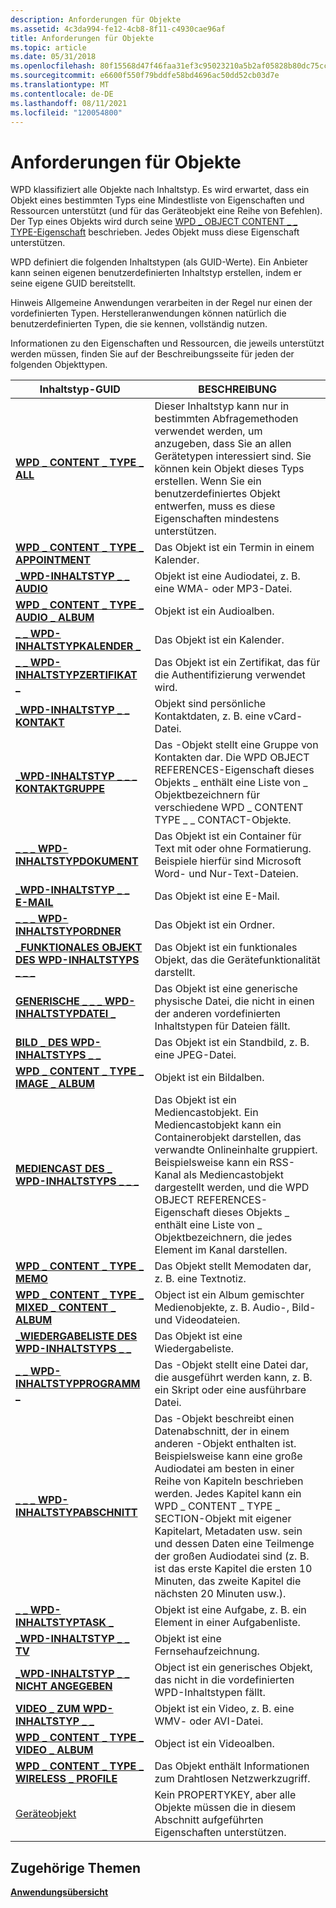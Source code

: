 ```yaml
---
description: Anforderungen für Objekte
ms.assetid: 4c3da994-fe12-4cb8-8f11-c4930cae96af
title: Anforderungen für Objekte
ms.topic: article
ms.date: 05/31/2018
ms.openlocfilehash: 80f15568d47f46faa31ef3c95023210a5b2af05828b80dc75ccfcf0885c8d027
ms.sourcegitcommit: e6600f550f79bddfe58bd4696ac50dd52cb03d7e
ms.translationtype: MT
ms.contentlocale: de-DE
ms.lasthandoff: 08/11/2021
ms.locfileid: "120054800"
---
```

# <a name="requirements-for-objects"></a>Anforderungen für Objekte

WPD klassifiziert alle Objekte nach Inhaltstyp. Es wird erwartet, dass ein Objekt eines bestimmten Typs eine Mindestliste von Eigenschaften und Ressourcen unterstützt (und für das Geräteobjekt eine Reihe von Befehlen). Der Typ eines Objekts wird durch seine [WPD \_ OBJECT CONTENT \_ \_ TYPE-Eigenschaft](/previous-versions/windows/hardware/drivers/ff597893(v=vs.85)) beschrieben. Jedes Objekt muss diese Eigenschaft unterstützen.

WPD definiert die folgenden Inhaltstypen (als GUID-Werte). Ein Anbieter kann seinen eigenen benutzerdefinierten Inhaltstyp erstellen, indem er seine eigene GUID bereitstellt.

Hinweis Allgemeine Anwendungen verarbeiten in der Regel nur einen der vordefinierten Typen. Herstelleranwendungen können natürlich die benutzerdefinierten Typen, die sie kennen, vollständig nutzen.

Informationen zu den Eigenschaften und Ressourcen, die jeweils unterstützt werden müssen, finden Sie auf der Beschreibungsseite für jeden der folgenden Objekttypen.



| Inhaltstyp-GUID                                                                         | BESCHREIBUNG                                                                                                                                                                                                                                                                                                                                                                                      |
|-------------------------------------------------------------------------------------------|--------------------------------------------------------------------------------------------------------------------------------------------------------------------------------------------------------------------------------------------------------------------------------------------------------------------------------------------------------------------------------------------------|
| [**WPD \_ CONTENT \_ TYPE \_ ALL**](wpd-content-type-all.md)                                   | Dieser Inhaltstyp kann nur in bestimmten Abfragemethoden verwendet werden, um anzugeben, dass Sie an allen Gerätetypen interessiert sind. Sie können kein Objekt dieses Typs erstellen. Wenn Sie ein benutzerdefiniertes Objekt entwerfen, muss es diese Eigenschaften mindestens unterstützen.<br/>                                                                                                                                 |
| [**WPD \_ CONTENT \_ TYPE \_ APPOINTMENT**](wpd-content-type-appointment.md)                   | Das Objekt ist ein Termin in einem Kalender.                                                                                                                                                                                                                                                                                                                                                          |
| [**\_WPD-INHALTSTYP \_ \_ AUDIO**](wpd-content-type-audio.md)                               | Objekt ist eine Audiodatei, z. B. eine WMA- oder MP3-Datei.                                                                                                                                                                                                                                                                                                                                              |
| [**WPD \_ CONTENT \_ TYPE \_ AUDIO \_ ALBUM**](wpd-content-type-audio-album.md)                  | Objekt ist ein Audioalben.                                                                                                                                                                                                                                                                                                                                                                        |
| [**\_ \_ WPD-INHALTSTYPKALENDER \_**](wpd-content-type-calendar.md)                         | Das Objekt ist ein Kalender.                                                                                                                                                                                                                                                                                                                                                                            |
| [**\_ \_ WPD-INHALTSTYPZERTIFIKAT \_**](wpd-content-type-certificate.md)                   | Das Objekt ist ein Zertifikat, das für die Authentifizierung verwendet wird.                                                                                                                                                                                                                                                                                                                                                 |
| [**\_WPD-INHALTSTYP \_ \_ KONTAKT**](wpd-content-type-contact.md)                           | Objekt sind persönliche Kontaktdaten, z. B. eine vCard-Datei.                                                                                                                                                                                                                                                                                                                                           |
| [**\_WPD-INHALTSTYP \_ \_ \_ KONTAKTGRUPPE**](wpd-content-type-contact-group.md)              | Das -Objekt stellt eine Gruppe von Kontakten dar. Die WPD OBJECT REFERENCES-Eigenschaft dieses Objekts \_ enthält eine Liste von \_ Objektbezeichnern für verschiedene WPD \_ CONTENT TYPE \_ \_ CONTACT-Objekte.                                                                                                                                                                                                                     |
| [**\_ \_ \_ WPD-INHALTSTYPDOKUMENT**](wpd-content-type-document.md)                         | Das Objekt ist ein Container für Text mit oder ohne Formatierung. Beispiele hierfür sind Microsoft Word- und Nur-Text-Dateien.                                                                                                                                                                                                                                                                          |
| [**\_WPD-INHALTSTYP \_ \_ E-MAIL**](wpd-content-type-email.md)                               | Das Objekt ist eine E-Mail.                                                                                                                                                                                                                                                                                                                                                                             |
| [**\_ \_ \_ WPD-INHALTSTYPORDNER**](wpd-content-type-folder.md)                             | Das Objekt ist ein Ordner.                                                                                                                                                                                                                                                                                                                                                                              |
| [**\_FUNKTIONALES OBJEKT DES WPD-INHALTSTYPS \_ \_ \_**](wpd-content-type-functional-object.md)      | Das Objekt ist ein funktionales Objekt, das die Gerätefunktionalität darstellt.                                                                                                                                                                                                                                                                                                                                |
| [**GENERISCHE \_ \_ \_ WPD-INHALTSTYPDATEI \_**](wpd-content-type-generic-file.md)                | Das Objekt ist eine generische physische Datei, die nicht in einen der anderen vordefinierten Inhaltstypen für Dateien fällt.                                                                                                                                                                                                                                                                                  |
| [**BILD \_ DES WPD-INHALTSTYPS \_ \_**](wpd-content-type-image.md)                               | Das Objekt ist ein Standbild, z. B. eine JPEG-Datei.                                                                                                                                                                                                                                                                                                                                                    |
| [**WPD \_ CONTENT \_ TYPE \_ IMAGE \_ ALBUM**](wpd-content-type-image-album.md)                  | Objekt ist ein Bildalben.                                                                                                                                                                                                                                                                                                                                                                        |
| [**MEDIENCAST DES \_ WPD-INHALTSTYPS \_ \_ \_**](wpd-content-type-memo.md)                          | Das Objekt ist ein Mediencastobjekt. Ein Mediencastobjekt kann ein Containerobjekt darstellen, das verwandte Onlineinhalte gruppiert. Beispielsweise kann ein RSS-Kanal als Mediencastobjekt dargestellt werden, und die WPD OBJECT REFERENCES-Eigenschaft dieses Objekts \_ enthält eine Liste von \_ Objektbezeichnern, die jedes Element im Kanal darstellen.                                                       |
| [**WPD \_ CONTENT \_ TYPE \_ MEMO**](wpd-content-type-memo.md)                                 | Das Objekt stellt Memodaten dar, z. B. eine Textnotiz.                                                                                                                                                                                                                                                                                                                                           |
| [**WPD \_ CONTENT \_ TYPE \_ MIXED \_ CONTENT \_ ALBUM**](wpd-content-type-mixed-content-album.md) | Object ist ein Album gemischter Medienobjekte, z. B. Audio-, Bild- und Videodateien.                                                                                                                                                                                                                                                                                                            |
| [**\_WIEDERGABELISTE DES WPD-INHALTSTYPS \_ \_**](wpd-content-type-playlist.md)                         | Das Objekt ist eine Wiedergabeliste.                                                                                                                                                                                                                                                                                                                                                                            |
| [**\_ \_ WPD-INHALTSTYPPROGRAMM \_**](wpd-content-type-program.md)                           | Das -Objekt stellt eine Datei dar, die ausgeführt werden kann, z. B. ein Skript oder eine ausführbare Datei.                                                                                                                                                                                                                                                                                                                |
| [**\_ \_ \_ WPD-INHALTSTYPABSCHNITT**](wpd-content-type-section.md)                           | Das -Objekt beschreibt einen Datenabschnitt, der in einem anderen -Objekt enthalten ist. Beispielsweise kann eine große Audiodatei am besten in einer Reihe von Kapiteln beschrieben werden. Jedes Kapitel kann ein WPD \_ CONTENT \_ TYPE \_ SECTION-Objekt mit eigener Kapitelart, Metadaten usw. sein und dessen Daten eine Teilmenge der großen Audiodatei sind (z. B. ist das erste Kapitel die ersten 10 Minuten, das zweite Kapitel die nächsten 20 Minuten usw.). |
| [**\_ \_ WPD-INHALTSTYPTASK \_**](wpd-content-type-task.md)                                 | Objekt ist eine Aufgabe, z. B. ein Element in einer Aufgabenliste.                                                                                                                                                                                                                                                                                                                                               |
| [**\_WPD-INHALTSTYP \_ \_ TV**](wpd-content-type-television.md)                     | Objekt ist eine Fernsehaufzeichnung.                                                                                                                                                                                                                                                                                                                                                                |
| [**\_WPD-INHALTSTYP \_ \_ NICHT ANGEGEBEN**](wpd-content-type-unspecified.md)                   | Object ist ein generisches Objekt, das nicht in die vordefinierten WPD-Inhaltstypen fällt.                                                                                                                                                                                                                                                                                                             |
| [**VIDEO \_ ZUM WPD-INHALTSTYP \_ \_**](wpd-content-type-video.md)                               | Objekt ist ein Video, z. B. eine WMV- oder AVI-Datei.                                                                                                                                                                                                                                                                                                                                                    |
| [**WPD \_ CONTENT \_ TYPE \_ VIDEO \_ ALBUM**](wpd-content-type-video-album.md)                  | Object ist ein Videoalben.                                                                                                                                                                                                                                                                                                                                                                         |
| [**WPD \_ CONTENT \_ TYPE \_ WIRELESS \_ PROFILE**](wpd-content-type-wireless-profile.md)        | Das Objekt enthält Informationen zum Drahtlosen Netzwerkzugriff.                                                                                                                                                                                                                                                                                                                                             |
| [Geräteobjekt](device-object.md)                                                        | Kein PROPERTYKEY, aber alle Objekte müssen die in diesem Abschnitt aufgeführten Eigenschaften unterstützen.                                                                                                                                                                                                                                                                                                           |



 

## <a name="related-topics"></a>Zugehörige Themen

<dl> <dt>

[**Anwendungsübersicht**](application-overview.md)
</dt> </dl>

 

